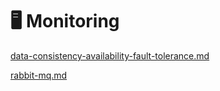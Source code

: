 # 🖥️ Monitoring

[data-consistency-availability-fault-tolerance.md](data-consistency-availability-fault-tolerance.md "mention")

[rabbit-mq.md](rabbit-mq.md "mention")
